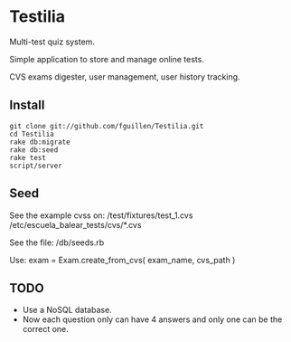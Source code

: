 # Testilia

Multi-test quiz system.

Simple application to store and manage online tests.

CVS exams digester, user management, user history tracking.


## Install
    
    git clone git://github.com/fguillen/Testilia.git
    cd Testilia
    rake db:migrate
    rake db:seed
    rake test
    script/server


## Seed
See the example cvss on:
    /test/fixtures/test_1.cvs
    /etc/escuela_balear_tests/cvs/*.cvs

See the file:
    /db/seeds.rb

Use:
    exam = Exam.create_from_cvs( exam_name, cvs_path )
      

## TODO

* Use a NoSQL database.
* Now each question only can have 4 answers and only one can be the correct one.